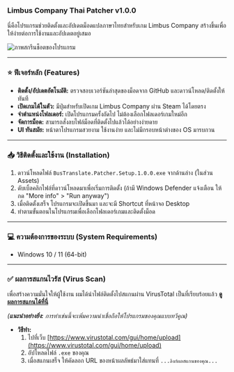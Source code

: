 ### Limbus Company Thai Patcher v1.0.0
นี่คือโปรแกรมช่วยติดตั้งและอัปเดตม็อดแปลภาษาไทยสำหรับเกม Limbus Company สร้างขึ้นเพื่อให้ง่ายต่อการใช้งานและอัปเดตอยู่เสมอ

![ภาพสกรีนช็อตของโปรแกรม](https://i.postimg.cc/c4qtZ7dw/Screenshot-2025-06-06-155952.png)

---

### ⭐ ฟีเจอร์หลัก (Features)
* **ติดตั้ง/อัปเดตอัตโนมัติ:** ตรวจสอบเวอร์ชันล่าสุดของม็อดจาก GitHub และดาวน์โหลด/ติดตั้งให้ทันที
* **เปิดเกมได้ในตัว:** มีปุ่มสำหรับเปิดเกม Limbus Company ผ่าน Steam ได้โดยตรง
* **จำตำแหน่งโฟลเดอร์:** เปิดโปรแกรมครั้งถัดไป ไม่ต้องเลือกโฟลเดอร์เกมใหม่อีก
* **จัดการม็อด:** สามารถสั่งลบไฟล์ม็อดที่ติดตั้งไปแล้วได้อย่างง่ายดาย
* **UI ทันสมัย:** หน้าตาโปรแกรมสวยงาม ใช้งานง่าย และไม่มีกรอบหน้าต่างของ OS มารบกวน

---

### 📥 วิธีติดตั้งและใช้งาน (Installation)
1.  ดาวน์โหลดไฟล์ `BusTranslate.Patcher.Setup.1.0.0.exe` จากด้านล่าง (ในส่วน Assets)
2.  ดับเบิ้ลคลิกไฟล์ที่ดาวน์โหลดมาเพื่อเริ่มการติดตั้ง (ถ้ามี Windows Defender แจ้งเตือน ให้กด "More info" > "Run anyway")
3.  เมื่อติดตั้งเสร็จ โปรแกรมจะเปิดขึ้นมา และจะมี Shortcut ที่หน้าจอ Desktop
4.  ทำตามขั้นตอนในโปรแกรมเพื่อเลือกโฟลเดอร์เกมและติดตั้งม็อด

---

### 💻 ความต้องการของระบบ (System Requirements)
* Windows 10 / 11 (64-bit)

---

### ✅ ผลการสแกนไวรัส (Virus Scan)
เพื่อสร้างความมั่นใจให้ผู้ใช้งาน ผมได้นำไฟล์ติดตั้งไปสแกนผ่าน VirusTotal เป็นที่เรียบร้อยแล้ว
**[ดูผลการสแกนได้ที่นี่](https://www.virustotal.com/gui/file/a78d81c212b06e623012463aafb766790650e2efd7a4f9bd08462fd8465222eb/detection)**

*(**แนะนำอย่างยิ่ง:** การทำเช่นนี้จะเพิ่มความน่าเชื่อถือให้โปรแกรมของคุณแบบทวีคูณ)*
* **วิธีทำ:**
    1.  ไปที่เว็บ [https://www.virustotal.com/gui/home/upload](https://www.virustotal.com/gui/home/upload)
    2.  อัปโหลดไฟล์ `.exe` ของคุณ
    3.  เมื่อสแกนเสร็จ ให้คัดลอก URL ของหน้าผลลัพธ์มาใส่แทนที่ `...ลิงก์ผลสแกนของคุณ...`
